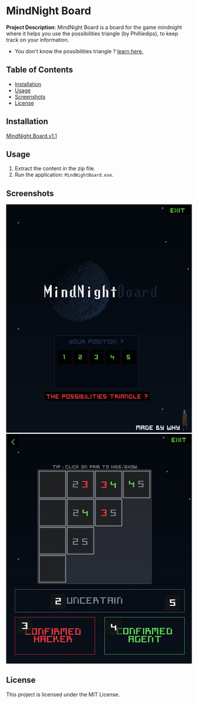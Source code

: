 # MindNight Board

**Project Description**: 
MindNight Board is a board for the game mindnight where it helps you use the possibilities triangle (by Philliedips), to keep track on your information.
- You don't know the possibilities triangle ?
[learn here.](https://www.youtube.com/watch?v=VNBNuD1yv9I)

## Table of Contents
- [Installation](#installation)
- [Usage](#usage)
- [Screenshots](#screenshots)
- [License](#license)

## Installation

[MindNight.Board.v1.1](https://github.com/BreakRyo/MindNight-Board/releases/tag/v.1.1)

## Usage

1. Extract the content in the zip file.
2. Run the application: `MindNightBoard.exe`.


## Screenshots

![Home](https://raw.githubusercontent.com/BreakRyo/MindNight-Board/main/screenshots/Screenshot%202024-03-07%20161612.png)
![Board](https://raw.githubusercontent.com/BreakRyo/MindNight-Board/main/screenshots/Screenshot%202024-03-07%20161702.png)

## License

This project is licensed under the MIT License.
